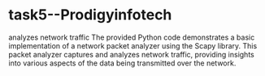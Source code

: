 # task5--Prodigyinfotech
analyzes network traffic The provided Python code demonstrates a basic implementation of a network packet analyzer using the Scapy library. This packet analyzer captures and analyzes network traffic, providing insights into various aspects of the data being transmitted over the network.  
